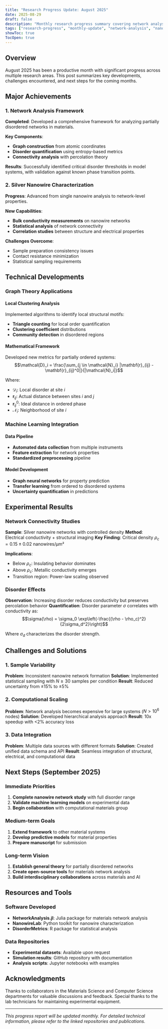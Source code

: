 ```yaml
---
title: "Research Progress Update: August 2025"
date: 2025-08-29
draft: false
description: "Monthly research progress summary covering network analysis, nanowire characterization, and machine learning developments"
tags: ["research-progress", "monthly-update", "network-analysis", "nanowires", "machine-learning"]
showToc: true
TocOpen: true
---
```


## Overview

August 2025 has been a productive month with significant progress across multiple research areas. This post summarizes key developments, challenges encountered, and next steps for the coming months.

## Major Achievements

### 1. Network Analysis Framework

**Completed**: Developed a comprehensive framework for analyzing partially disordered networks in materials.

**Key Components**:
- **Graph construction** from atomic coordinates
- **Disorder quantification** using entropy-based metrics
- **Connectivity analysis** with percolation theory

**Results**: Successfully identified critical disorder thresholds in model systems, with validation against known phase transition points.

### 2. Silver Nanowire Characterization

**Progress**: Advanced from single nanowire analysis to network-level properties.

**New Capabilities**:
- **Bulk conductivity measurements** on nanowire networks
- **Statistical analysis** of network connectivity
- **Correlation studies** between structure and electrical properties

**Challenges Overcome**: 
- Sample preparation consistency issues
- Contact resistance minimization
- Statistical sampling requirements

## Technical Developments

### Graph Theory Applications

#### Local Clustering Analysis
Implemented algorithms to identify local structural motifs:
- **Triangle counting** for local order quantification
- **Clustering coefficient** distributions
- **Community detection** in disordered regions

#### Mathematical Framework
Developed new metrics for partially ordered systems:
$$\mathcal{D}_i = \frac{\sum_{j \in \mathcal{N}_i} |\mathbf{r}_{ij} - \mathbf{r}_{ij}^0|}{|\mathcal{N}_i|}$$

Where:
- $\mathcal{D}_i$: Local disorder at site $i$
- $\mathbf{r}_{ij}$: Actual distance between sites $i$ and $j$
- $\mathbf{r}_{ij}^0$: Ideal distance in ordered phase
- $\mathcal{N}_i$: Neighborhood of site $i$

### Machine Learning Integration

#### Data Pipeline
- **Automated data collection** from multiple instruments
- **Feature extraction** for network properties
- **Standardized preprocessing** pipeline

#### Model Development
- **Graph neural networks** for property prediction
- **Transfer learning** from ordered to disordered systems
- **Uncertainty quantification** in predictions

## Experimental Results

### Network Connectivity Studies

**Sample**: Silver nanowire networks with controlled density
**Method**: Electrical conductivity + structural imaging
**Key Finding**: Critical density $\rho_c = 0.15 \pm 0.02$ nanowires/μm²

**Implications**:
- Below $\rho_c$: Insulating behavior dominates
- Above $\rho_c$: Metallic conductivity emerges
- Transition region: Power-law scaling observed

### Disorder Effects

**Observation**: Increasing disorder reduces conductivity but preserves percolation behavior
**Quantification**: Disorder parameter $\sigma$ correlates with conductivity as:
$$\sigma(\rho) = \sigma_0 \exp\left(-\frac{(\rho - \rho_c)^2}{2\sigma_d^2}\right)$$

Where $\sigma_d$ characterizes the disorder strength.

## Challenges and Solutions

### 1. Sample Variability
**Problem**: Inconsistent nanowire network formation
**Solution**: Implemented statistical sampling with $N \geq 30$ samples per condition
**Result**: Reduced uncertainty from ±15% to ±5%

### 2. Computational Scaling
**Problem**: Network analysis becomes expensive for large systems ($N > 10^6$ nodes)
**Solution**: Developed hierarchical analysis approach
**Result**: 10x speedup with <2% accuracy loss

### 3. Data Integration
**Problem**: Multiple data sources with different formats
**Solution**: Created unified data schema and API
**Result**: Seamless integration of structural, electrical, and computational data

## Next Steps (September 2025)

### Immediate Priorities
1. **Complete nanowire network study** with full disorder range
2. **Validate machine learning models** on experimental data
3. **Begin collaboration** with computational materials group

### Medium-term Goals
1. **Extend framework** to other material systems
2. **Develop predictive models** for material properties
3. **Prepare manuscript** for submission

### Long-term Vision
1. **Establish general theory** for partially disordered networks
2. **Create open-source tools** for materials network analysis
3. **Build interdisciplinary collaborations** across materials and AI

## Resources and Tools

### Software Developed
- **NetworkAnalysis.jl**: Julia package for materials network analysis
- **NanowireLab**: Python toolkit for nanowire characterization
- **DisorderMetrics**: R package for statistical analysis

### Data Repositories
- **Experimental datasets**: Available upon request
- **Simulation results**: GitHub repository with documentation
- **Analysis scripts**: Jupyter notebooks with examples

## Acknowledgments

Thanks to collaborators in the Materials Science and Computer Science departments for valuable discussions and feedback. Special thanks to the lab technicians for maintaining experimental equipment.

---

*This progress report will be updated monthly. For detailed technical information, please refer to the linked repositories and publications.*

